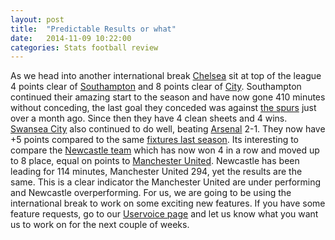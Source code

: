 ```yaml
---
layout: post
title:  "Predictable Results or what"
date:   2014-11-09 10:22:00
categories: Stats football review
---
```


As we head into another international break [Chelsea][chelsea-page] sit at top of the league 4 points clear of [Southampton][southampton-page] and 8 points clear of [City][city-page]. Southampton continued their amazing start to the season
and have now gone 410 minutes without conceding, the last goal they conceded was against [the spurs][spurs-page] just over a month ago. Since then they have 4 clean sheets and 4 wins. [Swansea City][swansea-page] also continued to do well, 
beating [Arsenal][arsenal-page] 2-1. They now have +5 points compared to the same [fixtures last season][swansea-last-season]. Its interesting to compare the [Newcastle team][newcastle-page] which has now won 4 in a row and moved up to 8 place, equal on points to [Manchester United][mufc-page]. Newcastle has been leading for 114 minutes, Manchester United 294, yet the results are the same. This is a clear indicator the Manchester United are under performing and Newcastle overperforming. 
For us, we are going to be using the international break to work on some exciting new features. If you have some feature requests, go to our [Uservoice page][uv-page] and let us know what you want us to work on for the next couple of weeks.

[chelsea-page]: http://plstats.com/#/Team/Chelsea
[southampton-page]: http://plstats.com/#/Team/Southampton
[city-page]: http://plstats.com/#/Team/Manchester%20City
[spurs-page]: http://plstats.com/#/Team/Tottenham%20Hotspurs
[swansea-page]: http://plstats.com/#/Team/Swansea%20City
[swansea-last-season]: http://plstats.com/#/ComparedToLastSeason/Swansea%20City
[arsenal-page]: http://plstats.com/#/Team/Arsenal
[newcastle-page]: http://plstats.com/#/Team/Newcastle%20United
[mufc-page]: http://plstats.com/#/Team/Manchester%20United
[uv-page]: https://plstats.uservoice.com